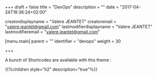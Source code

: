 +++
draft = false
title = "DevOps"
description = ""
date = "2017-04-24T18:36:24+02:00"

creatordisplayname = "Valere JEANTET"
creatoremail = "valere.jeantet@gmail.com"
lastmodifierdisplayname = "Valere JEANTET"
lastmodifieremail = "valere.jeantet@gmail.com"

[menu.main]
parent = ""
identifier = "devops"
weight = 30

+++

A bunch of Shortcodes are available with this theme :

{{%children style="h2" description="true"%}}
